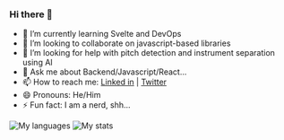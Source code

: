 ### Hi there 👋

- 🌱 I’m currently learning Svelte and DevOps
- 👯 I’m looking to collaborate on javascript-based libraries
- 🤔 I’m looking for help with pitch detection and instrument separation using AI
- 💬 Ask me about Backend/Javascript/React...
- 📫 How to reach me: [Linked in](https://www.linkedin.com/in/vivek-sharma-a3872212b/) | [Twitter](https://twitter.com/vivsh1999)
- 😄 Pronouns: He/Him
- ⚡ Fun fact: I am a nerd, shh...

![My languages](https://github-readme-stats.vercel.app/api/top-langs/?username=sharmavivek223&layout=compact&theme=dark&show_icons=true&title_color=fb8500&icon_color=fb8500&border_color=fb8500&include_all_commits=true&custom_title=Languages)
![My stats](https://github-readme-stats.vercel.app/api?username=sharmavivek223&theme=dark&show_icons=true&title_color=fb8500&icon_color=fb8500&border_color=fb8500&include_all_commits=true&custom_title=My+stats)

